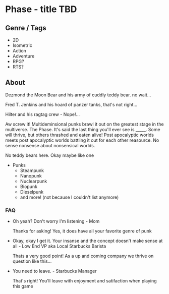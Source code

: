 # Phase - title TBD

## Genre / Tags

- 2D
- Isometric
- Action
- Adventure
- RPG?
- RTS?

## About

Dezmond the Moon Bear and his army of cuddly teddy bear. no wait...

Fred T. Jenkins and his hoard of panzer tanks, that's not right...

Hilter and his ragtag crew - Nope!...

Aw screw it! Multideminsional punks brawl it out on the greatest stage in the multiverse.
The Phase. It's said the last thing you'll ever see is _____. Some will thrive, but others thrashed and eaten alive!
Post apocalyptic worlds meets post apocalyptic worlds battling it out for each other reasource. 
No sense nonsense about nonsensical worlds. 

No teddy bears here. Okay maybe like one

- Punks
  - Steampunk
  - Nanopunk
  - Nuclearpunk
  - Biopunk
  - Dieselpunk
  - and more! (not because I couldn't list anymore)

### FAQ

- Oh yeah? Don't worry I'm listening - Mom

  Thanks for asking! Yes, it does have all your favorite genre of punk

- Okay, okay I get it. Your insanse and the concept doesn't make sense at all - Low End VP aka Local Starbucks Barista

  Thats a very good point! As a up and coming company we thrive on question like this...

- You need to leave. - Starbucks Manager

  That's right! You'll leave with enjoyment and satifaction when playing this game
